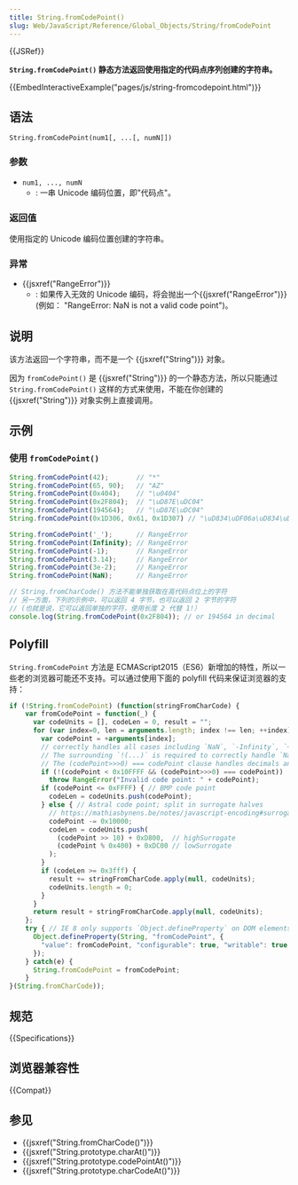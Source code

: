```yaml
---
title: String.fromCodePoint()
slug: Web/JavaScript/Reference/Global_Objects/String/fromCodePoint
---
```


{{JSRef}}

**`String.fromCodePoint()` 静态方法返回使用指定的代码点序列创建的字符串。**

{{EmbedInteractiveExample("pages/js/string-fromcodepoint.html")}}

## 语法

```plain
String.fromCodePoint(num1[, ...[, numN]])
```

### 参数

- `num1, ..., numN`
  - : 一串 Unicode 编码位置，即"代码点"。

### 返回值

使用指定的 Unicode 编码位置创建的字符串。

### 异常

- {{jsxref("RangeError")}}
  - : 如果传入无效的 Unicode 编码，将会抛出一个{{jsxref("RangeError")}} (例如： "RangeError: NaN is not a valid code point")。

## 说明

该方法返回一个字符串，而不是一个 {{jsxref("String")}} 对象。

因为 `fromCodePoint()` 是 {{jsxref("String")}} 的一个静态方法，所以只能通过 `String.fromCodePoint()` 这样的方式来使用，不能在你创建的 {{jsxref("String")}} 对象实例上直接调用。

## 示例

### 使用 `fromCodePoint()`

```js
String.fromCodePoint(42);       // "*"
String.fromCodePoint(65, 90);   // "AZ"
String.fromCodePoint(0x404);    // "\u0404"
String.fromCodePoint(0x2F804);  // "\uD87E\uDC04"
String.fromCodePoint(194564);   // "\uD87E\uDC04"
String.fromCodePoint(0x1D306, 0x61, 0x1D307) // "\uD834\uDF06a\uD834\uDF07"

String.fromCodePoint('_');      // RangeError
String.fromCodePoint(Infinity); // RangeError
String.fromCodePoint(-1);       // RangeError
String.fromCodePoint(3.14);     // RangeError
String.fromCodePoint(3e-2);     // RangeError
String.fromCodePoint(NaN);      // RangeError
```

```js
// String.fromCharCode() 方法不能单独获取在高代码点位上的字符
// 另一方面，下列的示例中，可以返回 4 字节，也可以返回 2 字节的字符
// (也就是说，它可以返回单独的字符，使用长度 2 代替 1!）
console.log(String.fromCodePoint(0x2F804)); // or 194564 in decimal
```

## Polyfill

`String.fromCodePoint` 方法是 ECMAScript2015（ES6）新增加的特性，所以一些老的浏览器可能还不支持。可以通过使用下面的 polyfill 代码来保证浏览器的支持：

```js
if (!String.fromCodePoint) (function(stringFromCharCode) {
    var fromCodePoint = function(_) {
      var codeUnits = [], codeLen = 0, result = "";
      for (var index=0, len = arguments.length; index !== len; ++index) {
        var codePoint = +arguments[index];
        // correctly handles all cases including `NaN`, `-Infinity`, `+Infinity`
        // The surrounding `!(...)` is required to correctly handle `NaN` cases
        // The (codePoint>>>0) === codePoint clause handles decimals and negatives
        if (!(codePoint < 0x10FFFF && (codePoint>>>0) === codePoint))
          throw RangeError("Invalid code point: " + codePoint);
        if (codePoint <= 0xFFFF) { // BMP code point
          codeLen = codeUnits.push(codePoint);
        } else { // Astral code point; split in surrogate halves
          // https://mathiasbynens.be/notes/javascript-encoding#surrogate-formulae
          codePoint -= 0x10000;
          codeLen = codeUnits.push(
            (codePoint >> 10) + 0xD800,  // highSurrogate
            (codePoint % 0x400) + 0xDC00 // lowSurrogate
          );
        }
        if (codeLen >= 0x3fff) {
          result += stringFromCharCode.apply(null, codeUnits);
          codeUnits.length = 0;
        }
      }
      return result + stringFromCharCode.apply(null, codeUnits);
    };
    try { // IE 8 only supports `Object.defineProperty` on DOM elements
      Object.defineProperty(String, "fromCodePoint", {
        "value": fromCodePoint, "configurable": true, "writable": true
      });
    } catch(e) {
      String.fromCodePoint = fromCodePoint;
    }
}(String.fromCharCode));
```

## 规范

{{Specifications}}

## 浏览器兼容性

{{Compat}}

## 参见

- {{jsxref("String.fromCharCode()")}}
- {{jsxref("String.prototype.charAt()")}}
- {{jsxref("String.prototype.codePointAt()")}}
- {{jsxref("String.prototype.charCodeAt()")}}
